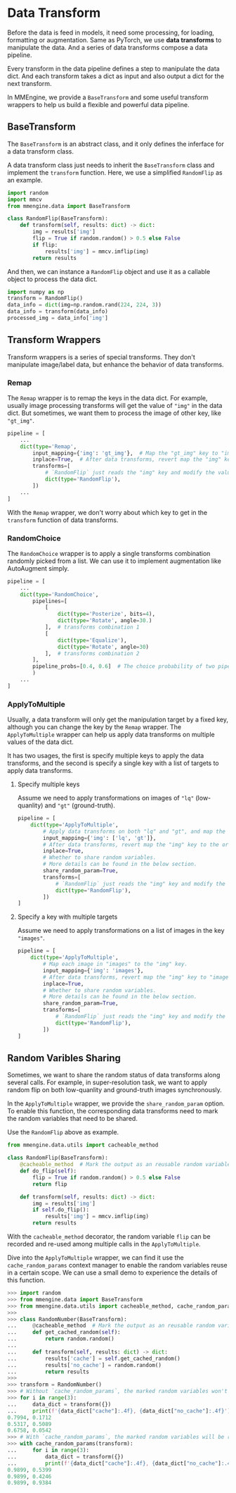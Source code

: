 # Data Transform

Before the data is feed in models, it need some processing, for loading,
formatting or augmentation. Same as PyTorch, we use **data transforms** to
manipulate the data. And a series of data transforms compose a data pipeline.

Every transform in the data pipeline defines a step to manipulate the data dict.
And each transform takes a dict as input and also output a dict for the next
transform.

In MMEngine, we provide a `BaseTransform` and some useful transform wrappers to
help us build a flexible and powerful data pipeline.

## BaseTransform

The `BaseTransform` is an abstract class, and it only defines the inferface for
a data transform class.

A data transform class just needs to inherit the `BaseTransform` class and
implement the `transform` function. Here, we use a simplified `RandomFlip` as
an example.

```python
import random
import mmcv
from mmengine.data import BaseTransform

class RandomFlip(BaseTransform):
    def transform(self, results: dict) -> dict:
        img = results['img']
        flip = True if random.random() > 0.5 else False
        if flip:
            results['img'] = mmcv.imflip(img)
        return results
```

And then, we can instance a `RandomFlip` object and use it as a callable object
to process the data dict.

```python
import numpy as np
transform = RandomFlip()
data_info = dict(img=np.random.rand(224, 224, 3))
data_info = transform(data_info)
processed_img = data_info['img']
```

## Transform Wrappers

Transform wrappers is a series of special transforms. They don't manipulate
image/label data, but enhance the behavior of data transforms.

### Remap

The `Remap` wrapper is to remap the keys in the data dict. For example, usually
image processing transforms will get the value of `"img"` in the data dict. But
sometimes, we want them to process the image of other key, like `"gt_img"`.

```python
pipeline = [
    ...
    dict(type='Remap',
        input_mapping={'img': 'gt_img'},  # Map the "gt_img" key to "img" key.
        inplace=True,  # After data transforms, revert map the "img" key to "gt_img" key.
        transforms=[
            # `RandomFlip` just reads the "img" key and modify the value.
            dict(type='RandomFlip'),
        ])
    ...
]
```

With the `Remap` wrapper, we don't worry about which key to get in the
`transform` function of data transforms.

### RandomChoice

The `RandomChoice` wrapper is to apply a single transforms combination randomly
picked from a list. We can use it to implement augmentation like AutoAugment
simply.

```python
pipeline = [
    ...
    dict(type='RandomChoice',
        pipelines=[
            [
                dict(type='Posterize', bits=4),
                dict(type='Rotate', angle=30.)
            ],  # transforms combination 1
            [
                dict(type='Equalize'),
                dict(type='Rotate', angle=30)
            ],  # transforms combination 2
        ],
        pipeline_probs=[0.4, 0.6]  # The choice probability of two pipelines.
        )
    ...
]
```

### ApplyToMultiple

Usually, a data transform will only get the manipulation target by a fixed key,
although you can change the key by the `Remap` wrapper. The `ApplyToMultiple`
wrapper can help us apply data transforms on multiple values of the data dict.

It has two usages, the first is specify multiple keys to apply the data
transforms, and the second is specify a single key with a list of targets to
apply data transforms.

1. Specify multiple keys

   Assume we need to apply transformations on images of `"lq"` (low-quanlity)
   and `"gt"` (ground-truth).
   
   ```python
   pipeline = [
       dict(type='ApplyToMultiple',
           # Apply data transforms on both "lq" and "gt", and map the key to "img"
           input_mapping={'img': ['lq', 'gt']},
           # After data transforms, revert map the "img" key to the original keys.
           inplace=True,
           # Whether to share random variables.
           # More details can be found in the below section.
           share_random_param=True,
           transforms=[
               # `RandomFlip` just reads the "img" key and modify the value.
               dict(type='RandomFlip'),
           ])
   ]
   ```

2. Specify a key with multiple targets

   Assume we need to apply transformations on a list of images in the key
   `"images"`.
   
   ```python
   pipeline = [
       dict(type='ApplyToMultiple',
           # Map each image in "images" to the "img" key.
           input_mapping={'img': 'images'},
           # After data transforms, revert map the "img" key to "images".
           inplace=True,
           # Whether to share random variables.
           # More details can be found in the below section.
           share_random_param=True,
           transforms=[
               # `RandomFlip` just reads the "img" key and modify the value.
               dict(type='RandomFlip'),
           ])
   ]
   ```

## Random Varibles Sharing

Sometimes, we want to share the random status of data transforms along several
calls. For example, in super-resolution task, we want to apply random flip on
both low-quanlity and ground-truth images synchronously.

In the `ApplyToMultiple` wrapper, we provide the `share_random_param` option.
To enable this function, the corresponding data transforms need to mark the
random variables that need to be shared.

Use the `RandomFlip` above as example.

```python
from mmengine.data.utils import cacheable_method

class RandomFlip(BaseTransform):
    @cacheable_method  # Mark the output as an reusable random variable
    def do_flip(self):
        flip = True if random.random() > 0.5 else False
        return flip

    def transform(self, results: dict) -> dict:
        img = results['img']
        if self.do_flip():
            results['img'] = mmcv.imflip(img)
        return results
```

With the `cacheable_method` decorator, the random variable `flip` can be
recorded and re-used among multiple calls in the `ApplyToMultiple`.

Dive into the `ApplyToMultiple` wrapper, we can find it use the
`cache_random_params` context manager to enable the random variables reuse in a
certain scope. We can use a small demo to experience the details of this
function.

```python
>>> import random
>>> from mmengine.data import BaseTransform
>>> from mmengine.data.utils import cacheable_method, cache_random_params
>>>
>>> class RandomNumber(BaseTransform):
...     @cacheable_method  # Mark the output as an reusable random variable
...     def get_cached_random(self):
...         return random.random()
... 
...     def transform(self, results: dict) -> dict:
...         results['cache'] = self.get_cached_random()
...         results['no_cache'] = random.random()
...         return results
>>>
>>> transform = RandomNumber()
>>> # Without `cache_random_params`, the marked random variables won't be recorded.
>>> for i in range(3):
...     data_dict = transform({})
...     print(f'{data_dict["cache"]:.4f}, {data_dict["no_cache"]:.4f}')
0.7994, 0.1712
0.5317, 0.5089
0.6758, 0.0542
>>> # With `cache_random_params`, the marked random variables will be reused.
>>> with cache_random_params(transform):
...     for i in range(3):
...         data_dict = transform({})
...         print(f'{data_dict["cache"]:.4f}, {data_dict["no_cache"]:.4f}')
0.9899, 0.5399
0.9899, 0.4246
0.9899, 0.9384
```
